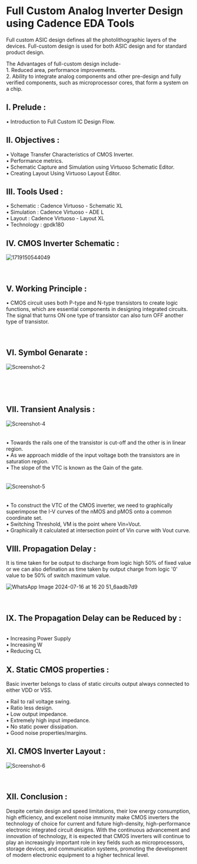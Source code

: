 # Full Custom Analog Inverter Design using Cadence EDA Tools
Full custom ASIC design defines all the photolithographic layers of the devices. Full-custom design is used for both ASIC design and for standard product design.

The Advantages of full-custom design include-<br>1. Reduced area, performance improvements.
<br>
2. Ability to integrate analog components and other pre-design and fully verified components, such as microprocessor cores, that form a system on a chip.

<h2>I. Prelude :</h2>

• Introduction to Full Custom IC Design Flow.

<h2>II. Objectives :</h2>

• Voltage Transfer Characteristics of CMOS Inverter.
<br>
• Performance metrics.
<br>
• Schematic Capture and Simulation using Virtuoso Schematic Editor.
<br>
• Creating Layout Using Virtuoso Layout Editor.

<h2>III. Tools Used :</h2>
• Schematic : Cadence Virtuoso - Schematic XL
<br>
• Simulation : Cadence Virtuoso - ADE L
<br>
• Layout : Cadence Virtuoso - Layout XL
<br>
• Technology : gpdk180

<h2>IV. CMOS Inverter Schematic :</h2>

![1719150544049](https://github.com/user-attachments/assets/a531c9ea-7641-4185-9e94-f2b781cf15a7)
<br>
<br>
<br>
<h2>V. Working Principle :</h2>

• CMOS circuit uses both P-type and N-type transistors to create logic functions, which are essential components in designing integrated circuits. The signal that turns ON one type of transistor can also turn OFF another type of transistor.
<br>
<br>
<br>
<h2>VI. Symbol Genarate :</h2>

![Screenshot-2](https://github.com/user-attachments/assets/34dcfbde-b20f-4ebe-a007-2aeafef31c3c)

<br>
<br>
<br>
<h2>VII. Transient Analysis :</h2>

![Screenshot-4](https://github.com/user-attachments/assets/16191248-7ba3-431d-8c24-dba78239f2bb)
<br>
<br>
<br>
• Towards the rails one of the transistor is cut-off and the other is in linear region.
<br>
• As we approach middle of the input voltage both the transistors are in saturation region.
<br>
• The slope of the VTC is known as the Gain of the gate.
<br>
<br>
<br>
![Screenshot-5](https://github.com/user-attachments/assets/c07ff67a-f214-4b22-b49d-b60ea5b09655)
<br>
<br>
<br>
• To construct the VTC of the CMOS inverter, we need to graphically superimpose the I-V curves of the nMOS and pMOS onto a common    coordinate set.
<br>• Switching Threshold, VM is the point where Vin=Vout.
<br>• Graphically it calculated at intersection point of Vin curve with Vout curve.
<br>

<h2>VIII. Propagation Delay :</h2>

It is time taken for be output to discharge from logic high 50% of fixed value or we can also defination as time taken by output charge from logic '0' value to be 50% of switch maximum value.



![WhatsApp Image 2024-07-16 at 16 20 51_6aadb7d9](https://github.com/user-attachments/assets/8423ccfd-ef12-4def-a6c5-d193bf09dba5)
<br>
<br>
<br>
<h2>IX. The Propagation Delay can be Reduced by :</h2>
<br>• Increasing Power Supply
<br>• Increasing W
<br>• Reducing CL

<h2>X. Static CMOS properties : </h2>

Basic inverter belongs to class of static circuits
output always connected to either VDD or VSS.

• Rail to rail voltage swing.
<br>• Ratio less design.
<br>• Low output impedance.
<br>• Extremely high input impedance.
<br>• No static power dissipation.
<br>• Good noise properties/margins.

<h2>XI. CMOS Inverter Layout :</h2>


![Screenshot-6](https://github.com/user-attachments/assets/d74a5e55-a4b2-4f78-83d6-4b0bc66c3cce)
<br>
<br>
<br>
<h2>XII. Conclusion :</h2>

Despite certain design and speed limitations, their low energy consumption, high efficiency, and excellent noise immunity make CMOS inverters the technology of choice for current and future high-density, high-performance electronic integrated circuit designs. With the continuous advancement and innovation of technology, it is expected that CMOS inverters will continue to play an increasingly important role in key fields such as microprocessors, storage devices, and communication systems, promoting the development of modern electronic equipment to a higher technical level.

